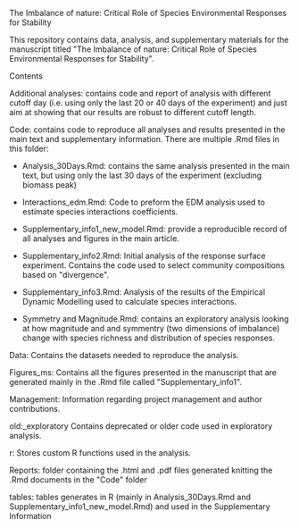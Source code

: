 The Imbalance of nature: Critical Role of Species Environmental Responses for Stability

This repository contains data, analysis, and supplementary materials for the manuscript titled "The Imbalance of nature: Critical Role of Species Environmental Responses for Stability".

Contents

Additional analyses: contains code and report of analysis with different cutoff day (i.e. using only the last 20 or 40 days of the experiment) and just aim at showing that our results are robust to different cutoff length.

Code: contains code to reproduce all analyses and results presented in the main text and supplementary information. There are multiple .Rmd files in this folder:

- Analysis_30Days.Rmd: contains the same analysis presented in the main text, but using only the last 30 days of the experiment (excluding biomass peak)

- Interactions_edm.Rmd: Code to preform the EDM analysis used to estimate species interactions coefficients.

- Supplementary_info1_new_model.Rmd: provide a reproducible record of all analyses and figures in the main article.

- Supplementary_info2.Rmd: Initial analysis of the response surface experiment. Contains the code used to select community compositions based on "divergence".

- Supplementary_info3.Rmd: Analysis of the results of the Empirical Dynamic Modelling used to calculate species interactions.

- Symmetry and Magnitude.Rmd: contains an exploratory analysis looking at how magnitude and and symmentry (two dimensions of imbalance) change with species richness and distribution of species responses.

Data: Contains the datasets needed to reproduce the analysis.

Figures_ms: Contains all the figures presented in the manuscript that are generated mainly in the .Rmd file called "Supplementary_info1".

Management: Information regarding project management and author contributions.

old:_exploratory Contains deprecated or older code used in exploratory analysis.

r: Stores custom R functions used in the analysis.

Reports: folder containing the .html and .pdf files generated knitting the .Rmd documents in the "Code" folder

tables: tables generates in R (mainly in Analysis_30Days.Rmd and Supplementary_info1_new_model.Rmd) and used in the Supplementary Information




